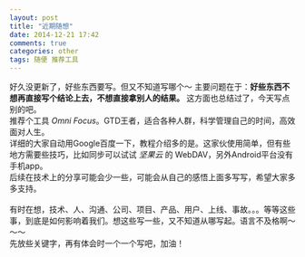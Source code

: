 ```yaml
---
layout: post
title: "近期随想"
date: 2014-12-21 17:42
comments: true
categories: other
tags: 随便 推荐工具
---
```


好久没更新了，好些东西要写。但又不知道写哪个～ 
主要问题在于：**好些东西不想再直接写个结论上去，不想直接拿别人的结果。**
这方面也总结过了，今天写点别的吧。
<br>
推荐个工具 *Omni Focus*。GTD王者，适合各种人群，科学管理自己的时间，高效面对人生。<br>
详细的大家自动用Google百度一下，教程介绍多的是。这家伙使用简单，但有些地方需要些技巧，比如同步可以试试 *坚果云* 的 WebDAV，另外Android平台没有手机app。
<br>
后续在技术上的分享可能会少一些，可能会从自己的感悟上面多写写，希望大家多多支持。
<br><br>
有时在想，技术、人、沟通、公司、项目、产品、用户、上线、事故。。。等等这些事，到底是如何影响着我们。想这些写一些，又不知道从哪写起。语言不及格啊～～～
<br>
先放些关键字，再有体会时一个一个写吧，加油！